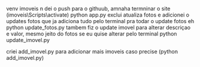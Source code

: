 venv imoveis
n dei o push para o githuub, amnaha termninar o site
(imoveis\Scripts\activate) python app.py
exclui atualiza fotos e adicionei o updates fotos que ja adiciona tudo pelo terminal
pra todar o update fotos eh python update_fotos.py
tambem fiz o update imovel para alterar descriçao e valor, mesmo jeito do fotos se eu quise alterar pelo terminal
python update_imovel.py

criei add_imovel.py para adicionar mais imoveis caso precise (python add_imovel.py)

